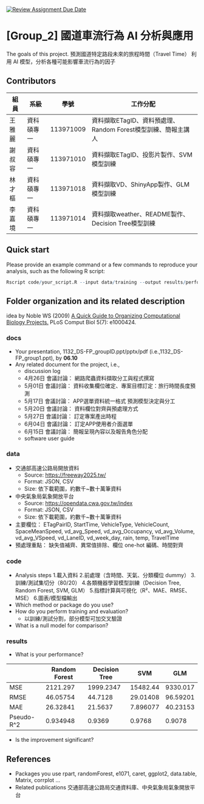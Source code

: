[![Review Assignment Due Date](https://classroom.github.com/assets/deadline-readme-button-22041afd0340ce965d47ae6ef1cefeee28c7c493a6346c4f15d667ab976d596c.svg)](https://classroom.github.com/a/ZXf3Hbkv)
# [Group_2] 國道車流行為 AI 分析與應用
The goals of this project.
預測國道特定路段未來的旅程時間（Travel Time）
利用 AI 模型，分析各種可能影響車流行為的因子
## Contributors
|組員|系級|學號|工作分配|
|-|-|-|-|
|王雅麗|資科碩專一|113971009|資料擷取ETagID、資料預處理、Random Forest模型訓練、簡報主講人|
|謝叔容|資科碩專一|113971010|資料擷取ETagID、投影片製作、SVM模型訓練|
|林才樞|資科碩專一|113971018|資料擷取VD、ShinyApp製作、GLM模型訓練|
|李嘉境|資科碩專一|113971014|資料擷取weather、README製作、Decision Tree模型訓練|

## Quick start
Please provide an example command or a few commands to reproduce your analysis, such as the following R script:
```R
Rscript code/your_script.R --input data/training --output results/performance.tsv
```

## Folder organization and its related description
idea by Noble WS (2009) [A Quick Guide to Organizing Computational Biology Projects.](https://journals.plos.org/ploscompbiol/article?id=10.1371/journal.pcbi.1000424) PLoS Comput Biol 5(7): e1000424.

### docs
* Your presentation, 1132_DS-FP_groupID.ppt/pptx/pdf (i.e.,1132_DS-FP_group1.ppt), by **06.10**
* Any related document for the project, i.e.,
  * discussion log
  * 4月26日 會議討論：
    網路爬蟲資料擷取分工與程式撰寫
  * 5月01日 會議討論：
    資料收集欄位確定、專案目標訂定：旅行時間長度預測
  * 5月17日 會議討論：
    APP選單資料統一格式
    預測模型決定與分工
  * 5月20日 會議討論：
    資料欄位對齊與預處理方式
  * 5月27日 會議討論：
    訂定專案產出時程
  * 6月04日 會議討論：
    訂定APP使用者介面選單
  * 6月15日 會議討論：
    簡報呈現內容以及報告角色分配
  * software user guide

### data
* 交通部高速公路局開放資料
  * Source: https://freeway2025.tw/
  * Format: JSON, CSV
  * Size: 依下載範圍，約數千~數十萬筆資料
* 中央氣象局氣象開放平台
  * Source: https://opendata.cwa.gov.tw/index
  * Format: JSON, CSV
  * Size: 依下載範圍，約數千~數十萬筆資料
* 主要欄位：
  ETagPairID, StartTime, VehicleType, VehicleCount,
  SpaceMeanSpeed, vd_avg_Speed, vd_avg_Occupancy, vd_avg_Volume,
  vd_avg_VSpeed, vd_LaneID, vd_week_day, rain, temp, TravelTime
* 預處理重點：
  缺失值補齊、異常值排除、欄位 one-hot 編碼、時間對齊

### code
* Analysis steps
  1.載入資料
  2.前處理（含時間、天氣、分類欄位 dummy）
  3.訓練/測試集切分（80/20）
  4.各類機器學習模型訓練（Decision Tree, Random Forest, SVM, GLM）
  5.指標計算與可視化（R²、MAE、RMSE、MSE）
  6.圖表/模型檔輸出
* Which method or package do you use?
* How do you perform training and evaluation?
  * 以訓練/測試分割，部分模型可加交叉驗證
* What is a null model for comparison?

### results
* What is your performance?

||Random Forest|Decision Tree|SVM|GLM|
|-|-|-|-|-|
|MSE|2121.297|1999.2347|15482.44|9330.017|
|RMSE|46.05754|44.7128|29.01408|96.59201|
|MAE|26.32841|21.5637|7.896077|40.23153|
|Pseudo-R^2|0.934948|0.9369|0.9768|0.9078|

* Is the improvement significant?

## References
* Packages you use
  rpart, randomForest, e1071, caret, ggplot2, data.table, Matrix, corrplot …
* Related publications
  交通部高速公路局交通資料庫、中央氣象局氣象開放平台
